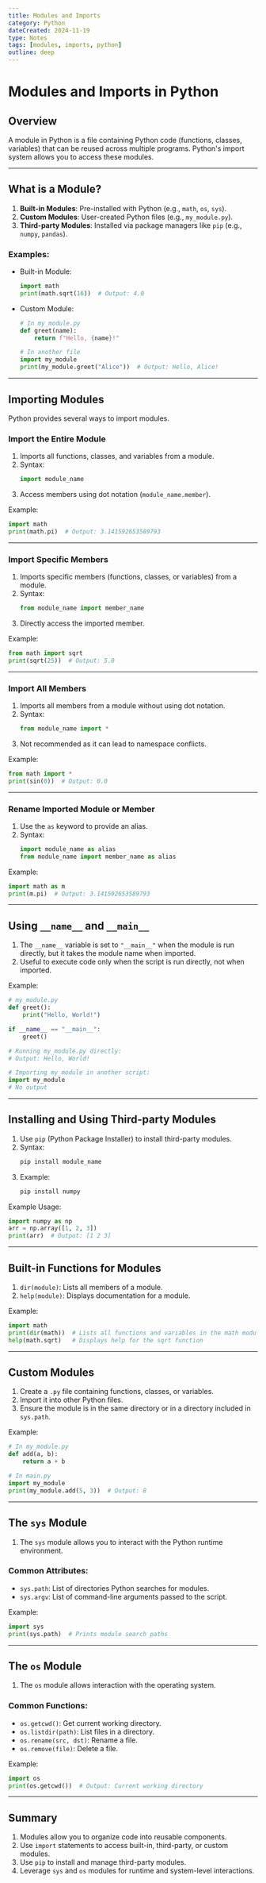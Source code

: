 ```yaml
---
title: Modules and Imports
category: Python
dateCreated: 2024-11-19
type: Notes
tags: [modules, imports, python]
outline: deep
---
```


# Modules and Imports in Python

## Overview
A module in Python is a file containing Python code (functions, classes, variables) that can be reused across multiple programs. Python's import system allows you to access these modules.

---

## What is a Module?
1. **Built-in Modules**: Pre-installed with Python (e.g., `math`, `os`, `sys`).
2. **Custom Modules**: User-created Python files (e.g., `my_module.py`).
3. **Third-party Modules**: Installed via package managers like `pip` (e.g., `numpy`, `pandas`).

### Examples:
- Built-in Module:
  ```python
  import math
  print(math.sqrt(16))  # Output: 4.0
  ```
- Custom Module:
  ```python
  # In my_module.py
  def greet(name):
      return f"Hello, {name}!"

  # In another file
  import my_module
  print(my_module.greet("Alice"))  # Output: Hello, Alice!
  ```

---

## Importing Modules
Python provides several ways to import modules.

### Import the Entire Module
1. Imports all functions, classes, and variables from a module.
2. Syntax:
   ```python
   import module_name
   ```
3. Access members using dot notation (`module_name.member`).

Example:
```python
import math
print(math.pi)  # Output: 3.141592653589793
```

---

### Import Specific Members
1. Imports specific members (functions, classes, or variables) from a module.
2. Syntax:
   ```python
   from module_name import member_name
   ```
3. Directly access the imported member.

Example:
```python
from math import sqrt
print(sqrt(25))  # Output: 5.0
```

---

### Import All Members
1. Imports all members from a module without using dot notation.
2. Syntax:
   ```python
   from module_name import *
   ```
3. Not recommended as it can lead to namespace conflicts.

Example:
```python
from math import *
print(sin(0))  # Output: 0.0
```

---

### Rename Imported Module or Member
1. Use the `as` keyword to provide an alias.
2. Syntax:
   ```python
   import module_name as alias
   from module_name import member_name as alias
   ```

Example:
```python
import math as m
print(m.pi)  # Output: 3.141592653589793
```

---

## Using `__name__` and `__main__`
1. The `__name__` variable is set to `"__main__"` when the module is run directly, but it takes the module name when imported.
2. Useful to execute code only when the script is run directly, not when imported.

Example:
```python
# my_module.py
def greet():
    print("Hello, World!")

if __name__ == "__main__":
    greet()
```

```python
# Running my_module.py directly:
# Output: Hello, World!

# Importing my_module in another script:
import my_module
# No output
```

---

## Installing and Using Third-party Modules
1. Use `pip` (Python Package Installer) to install third-party modules.
2. Syntax:
   ```bash
   pip install module_name
   ```
3. Example:
   ```bash
   pip install numpy
   ```

Example Usage:
```python
import numpy as np
arr = np.array([1, 2, 3])
print(arr)  # Output: [1 2 3]
```

---

## Built-in Functions for Modules
1. `dir(module)`: Lists all members of a module.
2. `help(module)`: Displays documentation for a module.

Example:
```python
import math
print(dir(math))  # Lists all functions and variables in the math module
help(math.sqrt)   # Displays help for the sqrt function
```

---

## Custom Modules
1. Create a `.py` file containing functions, classes, or variables.
2. Import it into other Python files.
3. Ensure the module is in the same directory or in a directory included in `sys.path`.

Example:
```python
# In my_module.py
def add(a, b):
    return a + b
```

```python
# In main.py
import my_module
print(my_module.add(5, 3))  # Output: 8
```

---

## The `sys` Module
1. The `sys` module allows you to interact with the Python runtime environment.

### Common Attributes:
- `sys.path`: List of directories Python searches for modules.
- `sys.argv`: List of command-line arguments passed to the script.

Example:
```python
import sys
print(sys.path)  # Prints module search paths
```

---

## The `os` Module
1. The `os` module allows interaction with the operating system.

### Common Functions:
- `os.getcwd()`: Get current working directory.
- `os.listdir(path)`: List files in a directory.
- `os.rename(src, dst)`: Rename a file.
- `os.remove(file)`: Delete a file.

Example:
```python
import os
print(os.getcwd())  # Output: Current working directory
```

---

## Summary
1. Modules allow you to organize code into reusable components.
2. Use `import` statements to access built-in, third-party, or custom modules.
3. Use `pip` to install and manage third-party modules.
4. Leverage `sys` and `os` modules for runtime and system-level interactions.
